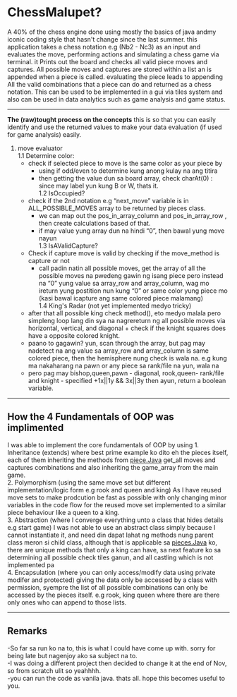 # <h1>ChessMalupet? </h1>


A 40% of the chess engine done using mostly the basics of java andmy iconic coding style that hasn't change since the last summer.
this application takes a chess notation e.g (Nb2 - Nc3) as an input and evaluates the move, performing actions and simulating a chess game via terminal. it Prints out the board and checks all valid piece moves and captures. All possible moves and captures are stored within a list an is appended when a piece is called. evaluating the piece leads to appending All the valid combinations that a piece can do and returned as a chess notation. This can be used to be implemented in a gui via tiles system and also can be used in data analytics such as game analysis and game status.

-----

**The (raw)tought process on the concepts**
this is so that you can easily identify and use the returned values to make your data evaluation (if used for game analysis) easily.

1. move evaluator<br>
    1.1 Determine color:
    - check if selected piece to move is the same color as your piece by
        - using if odd/even to determine kung anong kulay na ang titira
        - then getting the value dun sa board array, check charAt(0) : since may label yun kung B or W, thats it.<br>
   1.2 IsOccupied?
    - check if the 2nd notation e.g “next_move” variable is in ALL_POSSIBLE_MOVES array to be returned by pieces class.
        - we can map out the pos_in_array_column and pos_in_array_row , then create calculations based of that.
        - if may value yung array dun na hindi “0”, then bawal yung move nayun<br>
   1.3 IsAValidCapture?
    - Check if capture move is valid by checking if the move_method is capture or not
        - call padin natin all possible moves, get the array of all the possible moves na pwedeng gawin ng isang piece pero instead na              “0” yung value sa array_row and array_column, wag mo ireturn yung postition nun kung “0”  or same color yung piece mo (kasi                 bawal icapture ang same colored piece malamang)<br>
   1.4 King's Radar (not yet implemented medyo tricky)
    - after that all possible king check method(), eto medyo malala pero simpleng loop lang din sya na nagrereturn ng all possible moves         via horizontal, vertical, and diagonal + check if the knight squares does have a opposite colored knight.
    - paano to gagawin? yun, scan through the array, but pag may nadetect na ang value sa array_row and array_column is  same colored             piece, then the hemisphere nung check is wala na. e.g kung ma nakaharang na pawn or any piece sa rank/file na yun, wala na
    - pero pag may bishop,queen,pawn - diagonal, rook,queen- rank/file and knight - specified +1x||1y && 3x||3y then ayun, return a             boolean variable.

-----

<h2> How the 4 Fundamentals of OOP was implimented </h2>

I was able to implement the core fundamentals of OOP by using
    1. Inheritance (extends) where best prime example ko dito eh the pieces itself, each of them inheriting the methods from [piece.Java](http://piece.Java) get_all moves and captures combinations and also inheriting the game_array from the main game.<br>
    2. Polymorphism (using the same move set but different implementation/logic form e.g rook and queen and king) As I have reused move sets to make prodcution be fast as possible with only changing minor variables in the code flow for the reused move set implemented to a similar piece behaviour like a queen to a king.<br>
    3. Abstraction (where I converge everything unto a class that hides details e.g start game) I was not able to use an abstract class simply because I cannot instantiate it, and need din dapat lahat ng methods nung parent class meron si child class, although that is applicable sa [pieces.Java](http://pieces.Java) ko, there are unique methods that only a king can have, sa next feature ko sa determining all possible check tiles ganun, and all castling which is not implemented pa<br>
    4. Encapsulation (where you can only access/modify data using private modifer and protected) giving the data only be accessed by a class with permission, syempre the list of all possible combinations can only be accessed by the pieces itself. e.g rook, king queen where there are there only ones who can append to those lists.

-----

<h2>Remarks</h2>
-So far sa run ko na to, this is what I could have come up with. sorry for being late but nagenjoy ako sa subject na to.<br>
-I was doing a different project then decided to change it at the end of Nov, so from scratch ulit so yeahhhh.<br>
-you can run the code as vanila java. thats all. hope this becomes useful to you.


